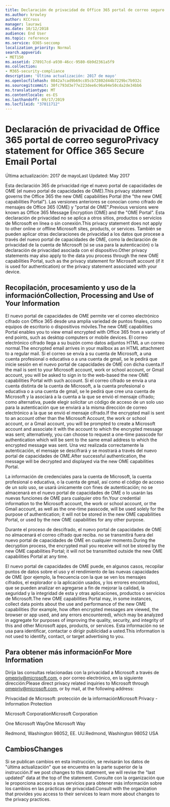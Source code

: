 ```yaml
---
title: Declaración de privacidad de Office 365 portal de correo seguro
ms.author: krowley
author: KCCross
manager: laurawi
ms.date: 10/12/2018
audience: End User
ms.topic: reference
ms.service: O365-seccomp
localization_priority: Normal
search.appverid:
- MET150
ms.assetid: 278917cd-a930-46cc-9580-6b9d2361a5f9
ms.collection:
- M365-security-compliance
description: 'Última actualización: 2017 de mayo'
ms.openlocfilehash: 0842a7cad9b69cc85cb72802d44b7229bc7b932c
ms.sourcegitcommit: 30fc793d3e77e223dee6c96a94e50cda2de34bb6
ms.translationtype: MT
ms.contentlocale: es-ES
ms.lasthandoff: 09/17/2019
ms.locfileid: "37011712"
---
```

# <a name="privacy-statement-for-office-365-secure-email-portal"></a><span data-ttu-id="08253-103">Declaración de privacidad de Office 365 portal de correo seguro</span><span class="sxs-lookup"><span data-stu-id="08253-103">Privacy statement for Office 365 Secure Email Portal</span></span>

<span data-ttu-id="08253-104">Última actualización: 2017 de mayo</span><span class="sxs-lookup"><span data-stu-id="08253-104">Last Updated: May 2017</span></span>
  
<span data-ttu-id="08253-105">Esta declaración 365 de privacidad rige el nuevo portal de capacidades de OME (el nuevo portal de capacidades de OME).</span><span class="sxs-lookup"><span data-stu-id="08253-105">This privacy statement governs the Office 365 the new OME capabilities Portal (the "the new OME capabilities Portal").</span></span> <span data-ttu-id="08253-106">Las versiones anteriores se conocían como cifrado de mensajes de Office 365 (OME) y "portal de OME".</span><span class="sxs-lookup"><span data-stu-id="08253-106">Previous versions were known as Office 365 Message Encryption (OME) and the "OME Portal".</span></span> <span data-ttu-id="08253-107">Esta declaración de privacidad no se aplica a otros sitios, productos o servicios de Microsoft en línea o sin conexión.</span><span class="sxs-lookup"><span data-stu-id="08253-107">This privacy statement does not apply to other online or offline Microsoft sites, products, or services.</span></span> <span data-ttu-id="08253-108">También se pueden aplicar otras declaraciones de privacidad a los datos que procese a través del nuevo portal de capacidades de OME, como la declaración de privacidad de la cuenta de Microsoft (si se usa para la autenticación) o la declaración de privacidad asociada con el dispositivo.</span><span class="sxs-lookup"><span data-stu-id="08253-108">Other privacy statements may also apply to the data you process through the new OME capabilities Portal, such as the privacy statement for Microsoft account (if it is used for authentication) or the privacy statement associated with your device.</span></span>
  
## <a name="collection-processing-and-use-of-your-information"></a><span data-ttu-id="08253-109">Recopilación, procesamiento y uso de la información</span><span class="sxs-lookup"><span data-stu-id="08253-109">Collection, Processing and Use of Your Information</span></span>

<span data-ttu-id="08253-110">El nuevo portal de capacidades de OME permite ver el correo electrónico cifrado con Office 365 desde una amplia variedad de puntos finales, como equipos de escritorio o dispositivos móviles.</span><span class="sxs-lookup"><span data-stu-id="08253-110">The new OME capabilities Portal enables you to view email encrypted with Office 365 from a variety of end points, such as desktop computers or mobile devices.</span></span> <span data-ttu-id="08253-111">El correo electrónico cifrado llega a su buzón como datos adjuntos HTML a un correo normal.</span><span class="sxs-lookup"><span data-stu-id="08253-111">The encrypted email arrives in your mailbox as an HTML attachment to a regular mail.</span></span> <span data-ttu-id="08253-112">Si el correo se envía a su cuenta de Microsoft, a una cuenta profesional o educativa o a una cuenta de gmail, se le pedirá que inicie sesión en el nuevo portal de capacidades de OME con dicha cuenta.</span><span class="sxs-lookup"><span data-stu-id="08253-112">If the mail is sent to your Microsoft account, work or school account, or Gmail account, you will be asked to sign in to the web-based the new OME capabilities Portal with such account.</span></span> <span data-ttu-id="08253-113">Si el correo cifrado se envía a una cuenta distinta de la cuenta de Microsoft, a la cuenta profesional o educativa o a una cuenta de gmail, se le pedirá que cree una cuenta de Microsoft y la asociará a la cuenta a la que se envió el mensaje cifrado; como alternativa, puede elegir solicitar un código de acceso de un solo uso para la autenticación que se enviará a la misma dirección de correo electrónico a la que se envió el mensaje cifrado.</span><span class="sxs-lookup"><span data-stu-id="08253-113">If the encrypted mail is sent to an account other than the Microsoft Account, the work or school account, or a Gmail account, you will be prompted to create a Microsoft account and associate it with the account to which the encrypted message was sent; alternatively, you can choose to request a one-time passcode for authentication which will be sent to the same email address to which the encrypted message was sent.</span></span> <span data-ttu-id="08253-114">Una vez realizada correctamente la autenticación, el mensaje se descifrará y se mostrará a través del nuevo portal de capacidades de OME.</span><span class="sxs-lookup"><span data-stu-id="08253-114">After successful authentication, the message will be decrypted and displayed via the new OME capabilities Portal.</span></span>
  
<span data-ttu-id="08253-115">La información de credenciales para la cuenta de Microsoft, la cuenta profesional o educativa, o la cuenta de gmail, así como el código de acceso de un solo uso, se usará únicamente con fines de autenticación; no se almacenará en el nuevo portal de capacidades de OME o lo usarán las nuevas funciones de OME para cualquier otro fin.</span><span class="sxs-lookup"><span data-stu-id="08253-115">Your credential information to the Microsoft account, the work or school account, or the Gmail account, as well as the one-time passcode, will be used solely for the purpose of authentication; it will not be stored in the new OME capabilities Portal, or used by the new OME capabilities for any other purpose.</span></span>
  
<span data-ttu-id="08253-116">Durante el proceso de descifrado, el nuevo portal de capacidades de OME no almacenará el correo cifrado que reciba. no se transmitirá fuera del nuevo portal de capacidades de OME en cualquier momento.</span><span class="sxs-lookup"><span data-stu-id="08253-116">During the decryption process, the encrypted mail you receive will not be stored by the new OME capabilities Portal; it will not be transmitted outside the new OME capabilities Portal at any time.</span></span>
  
<span data-ttu-id="08253-117">El nuevo portal de capacidades de OME puede, en algunos casos, recopilar puntos de datos sobre el uso y el rendimiento de las nuevas capacidades de OME (por ejemplo, la frecuencia con la que se ven los mensajes cifrados, el explorador o la aplicación usados, y los errores encontrados), que se pueden analizar en agregarse a fin de mejorar la calidad, la seguridad y la integridad de esta y otras aplicaciones, productos o servicios de Microsoft.</span><span class="sxs-lookup"><span data-stu-id="08253-117">The new OME capabilities Portal may, in some instances, collect data points about the use and performance of the new OME capabilities (for example, how often encrypted messages are viewed, the browser or app used, and any errors encountered), which may be analyzed in aggregate for purposes of improving the quality, security, and integrity of this and other Microsoft apps, products, or services.</span></span> <span data-ttu-id="08253-118">Esta información no se usa para identificar, contactar o dirigir publicidad a usted.</span><span class="sxs-lookup"><span data-stu-id="08253-118">This information is not used to identify, contact, or target advertising to you.</span></span>
  
## <a name="for-more-information"></a><span data-ttu-id="08253-119">Para obtener más información</span><span class="sxs-lookup"><span data-stu-id="08253-119">For More Information</span></span>

<span data-ttu-id="08253-120">Dirija las consultas relacionadas con la privacidad a Microsoft a través de [omepriv@microsoft.com](mailto:omepriv@microsoft.com), o por correo electrónico, en la siguiente dirección:</span><span class="sxs-lookup"><span data-stu-id="08253-120">Please direct privacy related inquiries to Microsoft through [omepriv@microsoft.com](mailto:omepriv@microsoft.com), or by mail, at the following address:</span></span>
  
<span data-ttu-id="08253-121">Privacidad de Microsoft: protección de la información</span><span class="sxs-lookup"><span data-stu-id="08253-121">Microsoft Privacy - Information Protection</span></span>
  
<span data-ttu-id="08253-122">Microsoft Corporation</span><span class="sxs-lookup"><span data-stu-id="08253-122">Microsoft Corporation</span></span>
  
<span data-ttu-id="08253-123">One Microsoft Way</span><span class="sxs-lookup"><span data-stu-id="08253-123">One Microsoft Way</span></span>
  
<span data-ttu-id="08253-124">Redmond, Washington 98052, EE. UU.</span><span class="sxs-lookup"><span data-stu-id="08253-124">Redmond, Washington 98052 USA</span></span>
  
## <a name="changes"></a><span data-ttu-id="08253-125">Cambios</span><span class="sxs-lookup"><span data-stu-id="08253-125">Changes</span></span>

<span data-ttu-id="08253-126">Si se publican cambios en esta instrucción, se revisarán los datos de "última actualización" que se encuentra en la parte superior de la instrucción.</span><span class="sxs-lookup"><span data-stu-id="08253-126">If we post changes to this statement, we will revise the "last updated" data at the top of the statement.</span></span> <span data-ttu-id="08253-127">Consulte con la organización que le proporciona acceso a sus servicios para obtener más información sobre los cambios en las prácticas de privacidad.</span><span class="sxs-lookup"><span data-stu-id="08253-127">Consult with the organization that provides you access to their services to learn more about changes to the privacy practices.</span></span>
  

